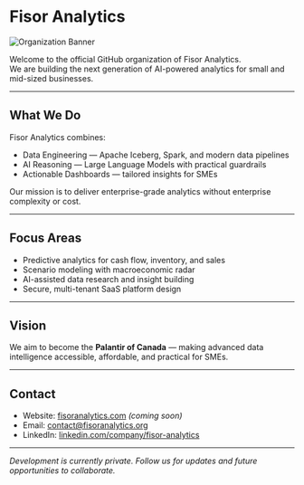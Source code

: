 # Fisor Analytics

![Organization Banner](banner.png) <!-- Replace with your image path later -->

Welcome to the official GitHub organization of Fisor Analytics.  
We are building the next generation of AI-powered analytics for small and mid-sized businesses.

---

## What We Do
Fisor Analytics combines:
- Data Engineering — Apache Iceberg, Spark, and modern data pipelines
- AI Reasoning — Large Language Models with practical guardrails
- Actionable Dashboards — tailored insights for SMEs

Our mission is to deliver enterprise-grade analytics without enterprise complexity or cost.

---

## Focus Areas
- Predictive analytics for cash flow, inventory, and sales  
- Scenario modeling with macroeconomic radar  
- AI-assisted data research and insight building  
- Secure, multi-tenant SaaS platform design  

---

## Vision
We aim to become the **Palantir of Canada** — making advanced data intelligence accessible, affordable, and practical for SMEs.

---

## Contact
- Website: [fisoranalytics.com](https://fisoranalytics.org) *(coming soon)*  
- Email: contact@fisoranalytics.org  
- LinkedIn: [linkedin.com/company/fisor-analytics](https://linkedin.com/company/fisor-analytics)  

---

*Development is currently private. Follow us for updates and future opportunities to collaborate.*
